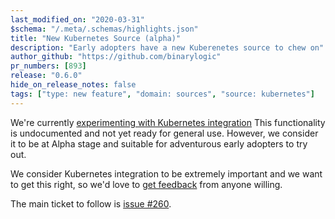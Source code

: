 ```yaml
---
last_modified_on: "2020-03-31"
$schema: "/.meta/.schemas/highlights.json"
title: "New Kubernetes Source (alpha)"
description: "Early adopters have a new Kuberenetes source to chew on"
author_github: "https://github.com/binarylogic"
pr_numbers: [893]
release: "0.6.0"
hide_on_release_notes: false
tags: ["type: new feature", "domain: sources", "source: kubernetes"]
---
```


We're currently [experimenting with Kubernetes integration](https://github.com/timberio/vector/issues/260)
This functionality is undocumented and not yet ready for general use. However,
we consider it to be at Alpha stage and suitable for adventurous early adopters
to try out.

<!--truncate-->

We consider Kubernetes integration to be extremely important and we want to get
this right, so we'd love to [get feedback][urls.vector_chat] from anyone willing.

The main ticket to follow is [issue #260](https://github.com/timberio/vector/issues/260).


[urls.vector_chat]: https://chat.vector.dev
